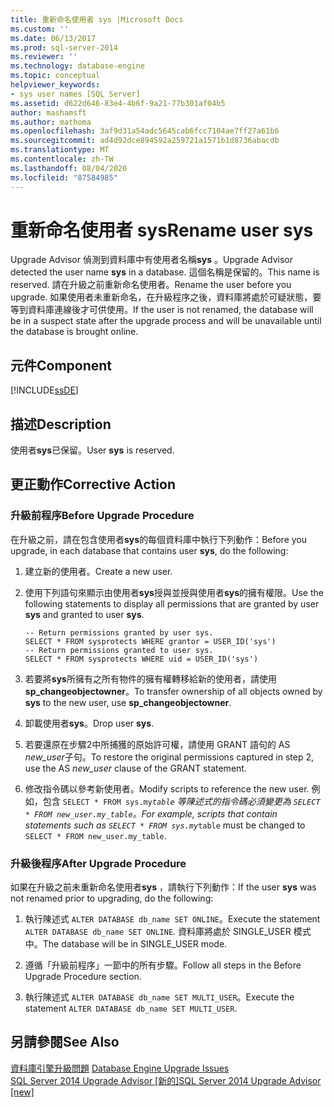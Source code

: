 ```yaml
---
title: 重新命名使用者 sys |Microsoft Docs
ms.custom: ''
ms.date: 06/13/2017
ms.prod: sql-server-2014
ms.reviewer: ''
ms.technology: database-engine
ms.topic: conceptual
helpviewer_keywords:
- sys user names [SQL Server]
ms.assetid: d622d646-83e4-4b6f-9a21-77b301af04b5
author: mashamsft
ms.author: mathoma
ms.openlocfilehash: 3af9d31a54adc5645cab6fcc7104ae7ff27a61b6
ms.sourcegitcommit: ad4d92dce894592a259721a1571b1d8736abacdb
ms.translationtype: MT
ms.contentlocale: zh-TW
ms.lasthandoff: 08/04/2020
ms.locfileid: "87584985"
---
```

# <a name="rename-user-sys"></a><span data-ttu-id="c09d7-102">重新命名使用者 sys</span><span class="sxs-lookup"><span data-stu-id="c09d7-102">Rename user sys</span></span>
  <span data-ttu-id="c09d7-103">Upgrade Advisor 偵測到資料庫中有使用者名稱**sys** 。</span><span class="sxs-lookup"><span data-stu-id="c09d7-103">Upgrade Advisor detected the user name **sys** in a database.</span></span> <span data-ttu-id="c09d7-104">這個名稱是保留的。</span><span class="sxs-lookup"><span data-stu-id="c09d7-104">This name is reserved.</span></span> <span data-ttu-id="c09d7-105">請在升級之前重新命名使用者。</span><span class="sxs-lookup"><span data-stu-id="c09d7-105">Rename the user before you upgrade.</span></span> <span data-ttu-id="c09d7-106">如果使用者未重新命名，在升級程序之後，資料庫將處於可疑狀態，要等到資料庫連線後才可供使用。</span><span class="sxs-lookup"><span data-stu-id="c09d7-106">If the user is not renamed, the database will be in a suspect state after the upgrade process and will be unavailable until the database is brought online.</span></span>  
  
## <a name="component"></a><span data-ttu-id="c09d7-107">元件</span><span class="sxs-lookup"><span data-stu-id="c09d7-107">Component</span></span>  
 [!INCLUDE[ssDE](../../includes/ssde-md.md)]  
  
## <a name="description"></a><span data-ttu-id="c09d7-108">描述</span><span class="sxs-lookup"><span data-stu-id="c09d7-108">Description</span></span>  
 <span data-ttu-id="c09d7-109">使用者**sys**已保留。</span><span class="sxs-lookup"><span data-stu-id="c09d7-109">User **sys** is reserved.</span></span>  
  
## <a name="corrective-action"></a><span data-ttu-id="c09d7-110">更正動作</span><span class="sxs-lookup"><span data-stu-id="c09d7-110">Corrective Action</span></span>  
  
### <a name="before-upgrade-procedure"></a><span data-ttu-id="c09d7-111">升級前程序</span><span class="sxs-lookup"><span data-stu-id="c09d7-111">Before Upgrade Procedure</span></span>  
 <span data-ttu-id="c09d7-112">在升級之前，請在包含使用者**sys**的每個資料庫中執行下列動作：</span><span class="sxs-lookup"><span data-stu-id="c09d7-112">Before you upgrade, in each database that contains user **sys**, do the following:</span></span>  
  
1.  <span data-ttu-id="c09d7-113">建立新的使用者。</span><span class="sxs-lookup"><span data-stu-id="c09d7-113">Create a new user.</span></span>  
  
2.  <span data-ttu-id="c09d7-114">使用下列語句來顯示由使用者**sys**授與並授與使用者**sys**的擁有權限。</span><span class="sxs-lookup"><span data-stu-id="c09d7-114">Use the following statements to display all permissions that are granted by user **sys** and granted to user **sys**.</span></span>  
  
    ```  
    -- Return permissions granted by user sys.  
    SELECT * FROM sysprotects WHERE grantor = USER_ID('sys')  
    -- Return permissions granted to user sys.  
    SELECT * FROM sysprotects WHERE uid = USER_ID('sys')  
    ```  
  
3.  <span data-ttu-id="c09d7-115">若要將**sys**所擁有之所有物件的擁有權轉移給新的使用者，請使用**sp_changeobjectowner**。</span><span class="sxs-lookup"><span data-stu-id="c09d7-115">To transfer ownership of all objects owned by **sys** to the new user, use **sp_changeobjectowner**.</span></span>  
  
4.  <span data-ttu-id="c09d7-116">卸載使用者**sys**。</span><span class="sxs-lookup"><span data-stu-id="c09d7-116">Drop user **sys**.</span></span>  
  
5.  <span data-ttu-id="c09d7-117">若要還原在步驟2中所捕獲的原始許可權，請使用 GRANT 語句的 AS *new_user*子句。</span><span class="sxs-lookup"><span data-stu-id="c09d7-117">To restore the original permissions captured in step 2, use the AS *new_user* clause of the GRANT statement.</span></span>  
  
6.  <span data-ttu-id="c09d7-118">修改指令碼以參考新使用者。</span><span class="sxs-lookup"><span data-stu-id="c09d7-118">Modify scripts to reference the new user.</span></span> <span data-ttu-id="c09d7-119">例如，包含 `SELECT * FROM sys.my`_`table` 等陳述式的指令碼必須變更為 `SELECT * FROM new_user.my_table`。</span><span class="sxs-lookup"><span data-stu-id="c09d7-119">For example, scripts that contain statements such as `SELECT * FROM sys.my`_`table` must be changed to `SELECT * FROM new_user.my_table`.</span></span>  
  
### <a name="after-upgrade-procedure"></a><span data-ttu-id="c09d7-120">升級後程序</span><span class="sxs-lookup"><span data-stu-id="c09d7-120">After Upgrade Procedure</span></span>  
 <span data-ttu-id="c09d7-121">如果在升級之前未重新命名使用者**sys** ，請執行下列動作：</span><span class="sxs-lookup"><span data-stu-id="c09d7-121">If the user **sys** was not renamed prior to upgrading, do the following:</span></span>  
  
1.  <span data-ttu-id="c09d7-122">執行陳述式 `ALTER DATABASE db_name SET ONLINE`。</span><span class="sxs-lookup"><span data-stu-id="c09d7-122">Execute the statement `ALTER DATABASE db_name SET ONLINE`.</span></span> <span data-ttu-id="c09d7-123">資料庫將處於 SINGLE_USER 模式中。</span><span class="sxs-lookup"><span data-stu-id="c09d7-123">The database will be in SINGLE_USER mode.</span></span>  
  
2.  <span data-ttu-id="c09d7-124">遵循「升級前程序」一節中的所有步驟。</span><span class="sxs-lookup"><span data-stu-id="c09d7-124">Follow all steps in the Before Upgrade Procedure section.</span></span>  
  
3.  <span data-ttu-id="c09d7-125">執行陳述式 `ALTER DATABASE db_name SET MULTI_USER`。</span><span class="sxs-lookup"><span data-stu-id="c09d7-125">Execute the statement `ALTER DATABASE db_name SET MULTI_USER`.</span></span>  
  
## <a name="see-also"></a><span data-ttu-id="c09d7-126">另請參閱</span><span class="sxs-lookup"><span data-stu-id="c09d7-126">See Also</span></span>  
 <span data-ttu-id="c09d7-127">[資料庫引擎升級問題](../../../2014/sql-server/install/database-engine-upgrade-issues.md) </span><span class="sxs-lookup"><span data-stu-id="c09d7-127">[Database Engine Upgrade Issues](../../../2014/sql-server/install/database-engine-upgrade-issues.md) </span></span>  
 [<span data-ttu-id="c09d7-128">SQL Server 2014 Upgrade Advisor &#91;新的&#93;</span><span class="sxs-lookup"><span data-stu-id="c09d7-128">SQL Server 2014 Upgrade Advisor &#91;new&#93;</span></span>](sql-server-2014-upgrade-advisor.md)  
  
  
